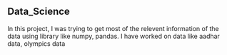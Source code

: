 ## Data_Science
In this project, I was trying to get most of the relevent information of the data using library like numpy, pandas. I have worked on data like aadhar data, olympics data 

